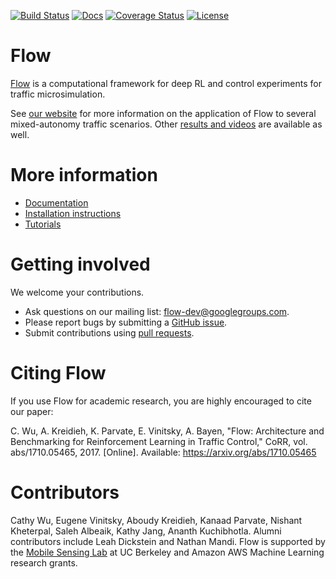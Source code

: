 [![Build Status](https://travis-ci.com/flow-project/flow.svg?branch=master)](https://travis-ci.com/flow-project/flow)
[![Docs](https://readthedocs.org/projects/flow/badge)](http://flow.readthedocs.org/en/latest/)
[![Coverage Status](https://coveralls.io/repos/github/flow-project/flow/badge.svg?branch=coverage)](https://coveralls.io/github/flow-project/flow?branch=coverage)
[![License](https://img.shields.io/badge/license-MIT-blue.svg)](https://github.com/flow-project/flow/blob/master/LICENSE.md)

# Flow

[Flow](https://flow-project.github.io/) is a computational framework for deep RL and control experiments for traffic microsimulation.

See [our website](https://flow-project.github.io/) for more information on the application of Flow to several mixed-autonomy traffic scenarios. Other [results and videos](https://sites.google.com/view/ieee-tro-flow/home) are available as well.

# More information

- [Documentation](https://flow.readthedocs.org/en/latest/)
- [Installation instructions](http://flow.readthedocs.io/en/latest/flow_setup.html)
- [Tutorials](https://github.com/flow-project/flow/tree/master/tutorials)

# Getting involved

We welcome your contributions.

- Ask questions on our mailing list: [flow-dev@googlegroups.com](https://groups.google.com/forum/#!forum/flow-dev).
- Please report bugs by submitting a [GitHub issue](https://github.com/flow-project/flow/issues).
- Submit contributions using [pull requests](https://github.com/flow-project/flow/pulls).

# Citing Flow

If you use Flow for academic research, you are highly encouraged to cite our paper:

C. Wu, A. Kreidieh, K. Parvate, E. Vinitsky, A. Bayen, "Flow: Architecture and Benchmarking for Reinforcement Learning in Traffic Control," CoRR, vol. abs/1710.05465, 2017. [Online]. Available: https://arxiv.org/abs/1710.05465

# Contributors

Cathy Wu, Eugene Vinitsky, Aboudy Kreidieh, Kanaad Parvate, Nishant Kheterpal, Saleh Albeaik, Kathy Jang, Ananth Kuchibhotla. Alumni contributors include Leah Dickstein and Nathan Mandi. Flow is supported by the [Mobile Sensing Lab](http://bayen.eecs.berkeley.edu/) at UC Berkeley and Amazon AWS Machine Learning research grants.


<!-- ## Getting Started

- TODO: Tutorial for visualization / plot generating scripts

Sumo Params:

- Port required, recommended set to 8873
- Timestep, recommended is 0.01, default is 1.0
- TODO: Same flags as SUMO Popen, make it more robust

Env Params:

- These will change based on the scenario
- Target Velocity

Net Params:

- For each environment, you should determine which net params are relevant.
- Used in Generator files that are specific to each scenario?
- "length" : length of the track
- "lanes" : number of lanes
- "speed_limit"
- "resolution" : number of nodes per edge, affects how 'circular' the track appears when visualized but doesn't affect performance [sic] (e.g. if you have 4 edges for a circle and resolution=2 it will display as 12 lines in the gui)
- "net_path" : path for the folder where the net XML files will be saved: edg.xml, .netccfg, nod.xml, typ.xml
- Suggestion: Direct control of naming of XML files

Configuration (Cfg) Params:

- "start_time" : 0
- "end_time" : When the simulation ends, so pick a reasonably large number
- TODO(cathywu) what are the units of start/end time?
- "cfg_path" : path for the folder where the cfg XML files will be saved: add.xml, gui.cfg, net.xml, rou.xml, sumo.cfg

Vehicle Params:

- Dictionary of car type tag -> (count, car following controller, lane changing controller) assignments, where controller is a method.
- Specifies number of cars for each type
- "Type" : (Number of cars, Car Following Model, Lane Changing Model)
- "rl": No car following model, action determined by RL algorithm
- All other types can have arbitrary names because their actions/updates are determined by the models (other functions in the tuple)
- Suggestion: instead of having "rl" be specific, we could have it such that None or a RL HOF are recognized as "rl vehicles"; Other suggestion: specifying controlled_vehicle_params and rl_params
- TODO(cathywu) include an example here

### Vehicle Params

Implemented car following models:

- Basic Car Following Model
	- per [Horn 2013](http://ieeexplore.ieee.org/abstract/document/6728204/)
	- Only considers vehicle ahead.
	- Terms for desired velocity and headway gap
- Bilateral Control Model
	- per [Horn 2013](http://ieeexplore.ieee.org/abstract/document/6728204/)
	- Considers vehicle ahead and vehicle behind.
	- Term for desired velocity. Another term to place self halfway between car ahead and car behind.
- Optimal Vehicle Model
	- per [Jin & Gabor 2014](http://www-personal.umich.edu/~orosz/articles/CDC_2014_Jin.pdf)
	- Only considers vehicle ahead.
	- Desired velocity term is a function of headway. Also seeks to match velocity of car ahead.


Lane changing models:

- No lane changing
- Stochastic lane changer

Warnings:
====
All car controllers come equipped with a fail-safe rule wherein cars are not allowed to
move at a speed that would cause them to crash if the car in front of them suddenly started
breaking with max acceleration. If they attempt to do so, they will be reset to move at $$v_safe$$
where $$v_safe$$ is the speed such that the cars will come to rest at the same point.  -->
